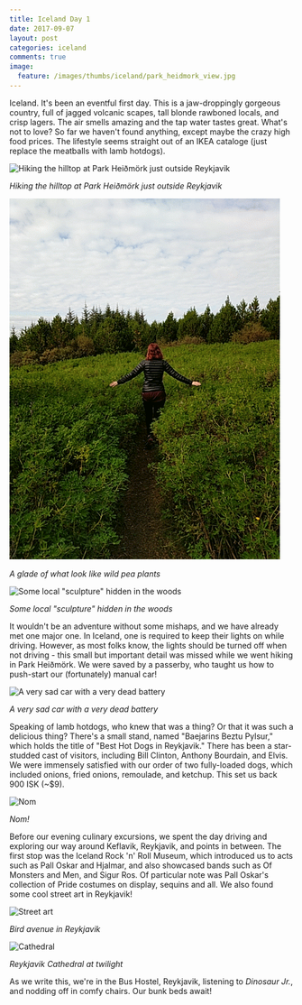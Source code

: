 ```yaml
---
title: Iceland Day 1
date: 2017-09-07
layout: post
categories: iceland
comments: true
image:
  feature: /images/thumbs/iceland/park_heidmork_view.jpg
---
```


Iceland.  It's been an eventful first day.  This is a jaw-droppingly gorgeous country, full of jagged volcanic scapes, tall blonde rawboned locals, and crisp lagers.  The air smells amazing and the tap water tastes great.  What's not to love?  So far we haven't found anything, except maybe the crazy high food prices.  The lifestyle seems straight out of an IKEA cataloge (just replace the meatballs with lamb hotdogs).

![Hiking the hilltop at Park Heiðmörk just outside Reykjavik](/images/thumbs/iceland/park_heidmork.jpg)

*Hiking the hilltop at Park Heiðmörk just outside Reykjavik*

![A glade of what look like wild pea plants](/images/animated/GIF_dana_in_glade.gif)

*A glade of what look like wild pea plants*

![Some local "sculpture" hidden in the woods](/images/thumbs/iceland/firepit.jpg)

*Some local "sculpture" hidden in the woods*

It wouldn't be an adventure without some mishaps, and we have already met one major one. In Iceland, one is required to keep their lights on while driving. However, as most folks know, the lights should be turned off when not driving - this small but important detail was missed while we went hiking in Park Heiðmörk. We were saved by a passerby, who taught us how to push-start our (fortunately) manual car!

![A very sad car with a very dead battery](/images/thumbs/iceland/sadcar-heidmork.jpg)

*A very sad car with a very dead battery*


Speaking of lamb hotdogs, who knew that was a thing? Or that it was such a delicious thing? There's a small stand, named "Baejarins Beztu Pylsur," which holds the title of "Best Hot Dogs in Reykjavik." There has been a star-studded cast of visitors, including Bill Clinton, Anthony Bourdain, and Elvis. We were immensely satisfied with our order of two fully-loaded dogs, which included onions, fried onions, remoulade, and ketchup. This set us back 900 ISK (~$9).

![Nom](/images/thumbs/iceland/dana_hotdog.jpg)

*Nom!*

Before our evening culinary excursions, we spent the day driving and exploring our way around Keflavik, Reykjavik, and points in between. The first stop was the Iceland Rock 'n' Roll Museum, which introduced us to acts such as Pall Oskar and Hjalmar, and also showcased bands such as Of Monsters and Men, and Sigur Ros. Of particular note was Pall Oskar's collection of Pride costumes on display, sequins and all. We also found some cool street art in Reykjavik!

![Street art](/images/thumbs/iceland/street_bird.jpg)

*Bird avenue in Reykjavik*

![Cathedral](/images/thumbs/iceland/Cathedral.jpg)

*Reykjavik Cathedral at twilight*

As we write this, we're in the Bus Hostel, Reykjavik, listening to <i>Dinosaur Jr.</i>, and nodding off in  comfy chairs. Our bunk beds await!
